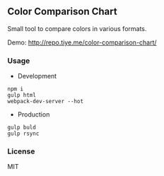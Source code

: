 
Color Comparison Chart
----

Small tool to compare colors in various formats.

Demo: http://repo.tiye.me/color-comparison-chart/

### Usage

* Development

```text
npm i
gulp html
webpack-dev-server --hot
```

* Production

```text
gulp buld
gulp rsync
```

### License

MIT
